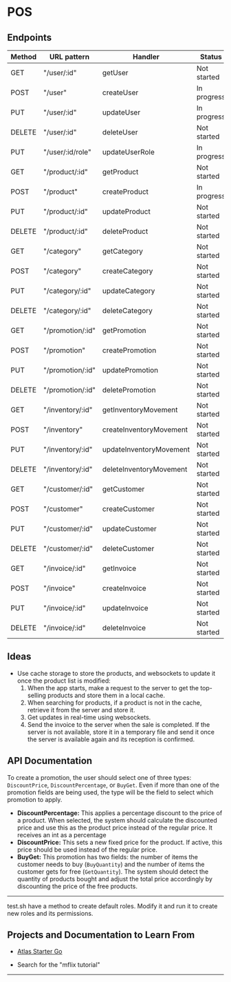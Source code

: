 # POS

## Endpoints

| Method | URL pattern      | Handler                 | Status      |
| ------ | ---------------- | ----------------------- | ----------- |
| GET    | "/user/:id"      | getUser                 | Not started |
| POST   | "/user"          | createUser              | In progress |
| PUT    | "/user/:id"      | updateUser              | In progress |
| DELETE | "/user/:id"      | deleteUser              | Not started |
| PUT    | "/user/:id/role" | updateUserRole          | In progress |
| GET    | "/product/:id"   | getProduct              | Not started |
| POST   | "/product"       | createProduct           | In progress |
| PUT    | "/product/:id"   | updateProduct           | Not started |
| DELETE | "/product/:id"   | deleteProduct           | Not started |
| GET    | "/category"      | getCategory             | Not started |
| POST   | "/category"      | createCategory          | Not started |
| PUT    | "/category/:id"  | updateCategory          | Not started |
| DELETE | "/category/:id"  | deleteCategory          | Not started |
| GET    | "/promotion/:id" | getPromotion            | Not started |
| POST   | "/promotion"     | createPromotion         | Not started |
| PUT    | "/promotion/:id" | updatePromotion         | Not started |
| DELETE | "/promotion/:id" | deletePromotion         | Not started |
| GET    | "/inventory/:id" | getInventoryMovement    | Not started |
| POST   | "/inventory"     | createInventoryMovement | Not started |
| PUT    | "/inventory/:id" | updateInventoryMovement | Not started |
| DELETE | "/inventory/:id" | deleteInventoryMovement | Not started |
| GET    | "/customer/:id"  | getCustomer             | Not started |
| POST   | "/customer"      | createCustomer          | Not started |
| PUT    | "/customer/:id"  | updateCustomer          | Not started |
| DELETE | "/customer/:id"  | deleteCustomer          | Not started |
| GET    | "/invoice/:id"   | getInvoice              | Not started |
| POST   | "/invoice"       | createInvoice           | Not started |
| PUT    | "/invoice/:id"   | updateInvoice           | Not started |
| DELETE | "/invoice/:id"   | deleteInvoice           | Not started |

## Ideas

- Use cache storage to store the products, and websockets to update it once the product list is modified:
  1. When the app starts, make a request to the server to get the top-selling products and store them in a local cache.
  2. When searching for products, if a product is not in the cache, retrieve it from the server and store it.
  3. Get updates in real-time using websockets.
  4. Send the invoice to the server when the sale is completed. If the server is not available, store it in a temporary file and send it once the server is available again and its reception is confirmed.

## API Documentation

To create a promotion, the user should select one of three types: `DiscountPrice`, `DiscountPercentage`, or `BuyGet`. Even if more than one of the promotion fields are being used, the type will be the field to select which promotion to apply.

- **DiscountPercentage:** This applies a percentage discount to the price of a product. When selected, the system should calculate the discounted price and use this as the product price instead of the regular price. It receives an int as a percentage
- **DiscountPrice:** This sets a new fixed price for the product. If active, this price should be used instead of the regular price.
- **BuyGet:** This promotion has two fields: the number of items the customer needs to buy (`BuyQuantity`) and the number of items the customer gets for free (`GetQuantity`). The system should detect the quantity of products bought and adjust the total price accordingly by discounting the price of the free products.

---

test.sh have a method to create default roles. Modify it and run it to create new roles and its permissions.

## Projects and Documentation to Learn From

- [Atlas Starter Go](https://github.com/mongodb-university/atlas_starter_go/blob/master/main.go)

- Search for the "mflix tutorial"

---
